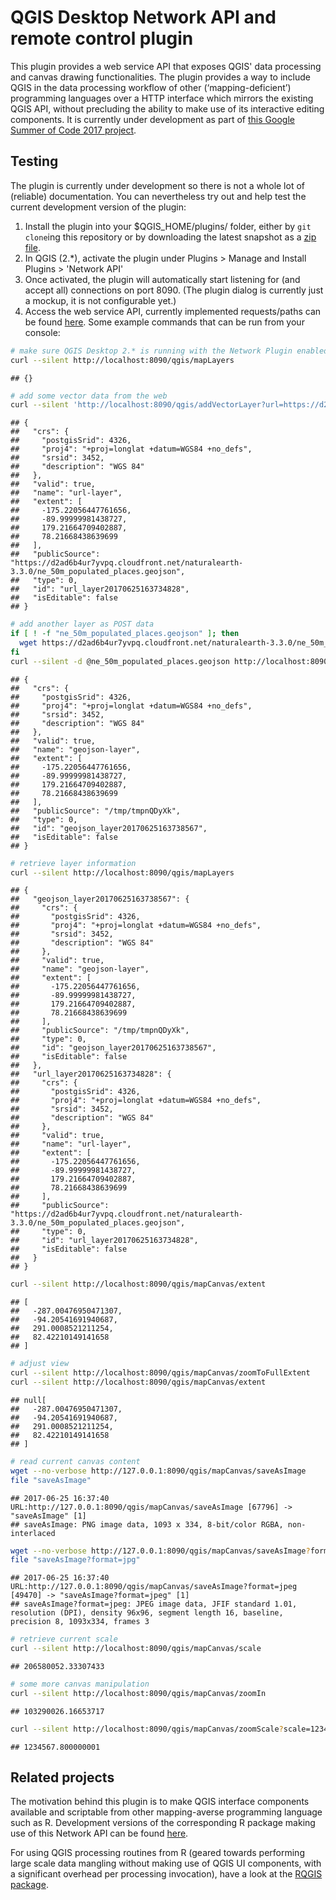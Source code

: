 QGIS Desktop Network API and remote control plugin
==================================================

This plugin provides a web service API that exposes QGIS' data processing and canvas drawing functionalities. The plugin provides a way to include QGIS in the data processing workflow of other (‘mapping-deficient’) programming languages over a HTTP interface which mirrors the existing QGIS API, without precluding the ability to make use of its interactive editing components. It is currently under development as part of [this Google Summer of Code 2017 project](https://summerofcode.withgoogle.com/projects/#5197021490184192).

Testing
-------

The plugin is currently under development so there is not a whole lot of (reliable) documentation. You can nevertheless try out and help test the current development version of the plugin:

1.  Install the plugin into your $QGIS\_HOME/plugins/ folder, either by `git clone`ing this repository or by downloading the latest snapshot as a [zip file](https://gitlab.com/qgisapi/networkapi/repository/archive.zip?ref=master).
2.  In QGIS (2.\*), activate the plugin under Plugins &gt; Manage and Install Plugins &gt; 'Network API'
3.  Once activated, the plugin will automatically start listening for (and accept all) connections on port 8090. (The plugin dialog is currently just a mockup, it is not configurable yet.)
4.  Access the web service API, currently implemented requests/paths can be found [here](https://gitlab.com/qgisapi/networkapi/blob/master/functions.py). Some example commands that can be run from your console:

``` bash
# make sure QGIS Desktop 2.* is running with the Network Plugin enabled, then:
curl --silent http://localhost:8090/qgis/mapLayers
```

    ## {}

``` bash
# add some vector data from the web
curl --silent 'http://localhost:8090/qgis/addVectorLayer?url=https://d2ad6b4ur7yvpq.cloudfront.net/naturalearth-3.3.0/ne_50m_populated_places.geojson&name=url-layer'
```

    ## {
    ##   "crs": {
    ##     "postgisSrid": 4326, 
    ##     "proj4": "+proj=longlat +datum=WGS84 +no_defs", 
    ##     "srsid": 3452, 
    ##     "description": "WGS 84"
    ##   }, 
    ##   "valid": true, 
    ##   "name": "url-layer", 
    ##   "extent": [
    ##     -175.22056447761656, 
    ##     -89.99999981438727, 
    ##     179.21664709402887, 
    ##     78.21668438639699
    ##   ], 
    ##   "publicSource": "https://d2ad6b4ur7yvpq.cloudfront.net/naturalearth-3.3.0/ne_50m_populated_places.geojson", 
    ##   "type": 0, 
    ##   "id": "url_layer20170625163734828", 
    ##   "isEditable": false
    ## }

``` bash
# add another layer as POST data
if [ ! -f "ne_50m_populated_places.geojson" ]; then
  wget https://d2ad6b4ur7yvpq.cloudfront.net/naturalearth-3.3.0/ne_50m_populated_places.geojson
fi
curl --silent -d @ne_50m_populated_places.geojson http://localhost:8090/qgis/addVectorLayer?name=geojson-layer
```

    ## {
    ##   "crs": {
    ##     "postgisSrid": 4326, 
    ##     "proj4": "+proj=longlat +datum=WGS84 +no_defs", 
    ##     "srsid": 3452, 
    ##     "description": "WGS 84"
    ##   }, 
    ##   "valid": true, 
    ##   "name": "geojson-layer", 
    ##   "extent": [
    ##     -175.22056447761656, 
    ##     -89.99999981438727, 
    ##     179.21664709402887, 
    ##     78.21668438639699
    ##   ], 
    ##   "publicSource": "/tmp/tmpnQDyXk", 
    ##   "type": 0, 
    ##   "id": "geojson_layer20170625163738567", 
    ##   "isEditable": false
    ## }

``` bash
# retrieve layer information
curl --silent http://localhost:8090/qgis/mapLayers
```

    ## {
    ##   "geojson_layer20170625163738567": {
    ##     "crs": {
    ##       "postgisSrid": 4326, 
    ##       "proj4": "+proj=longlat +datum=WGS84 +no_defs", 
    ##       "srsid": 3452, 
    ##       "description": "WGS 84"
    ##     }, 
    ##     "valid": true, 
    ##     "name": "geojson-layer", 
    ##     "extent": [
    ##       -175.22056447761656, 
    ##       -89.99999981438727, 
    ##       179.21664709402887, 
    ##       78.21668438639699
    ##     ], 
    ##     "publicSource": "/tmp/tmpnQDyXk", 
    ##     "type": 0, 
    ##     "id": "geojson_layer20170625163738567", 
    ##     "isEditable": false
    ##   }, 
    ##   "url_layer20170625163734828": {
    ##     "crs": {
    ##       "postgisSrid": 4326, 
    ##       "proj4": "+proj=longlat +datum=WGS84 +no_defs", 
    ##       "srsid": 3452, 
    ##       "description": "WGS 84"
    ##     }, 
    ##     "valid": true, 
    ##     "name": "url-layer", 
    ##     "extent": [
    ##       -175.22056447761656, 
    ##       -89.99999981438727, 
    ##       179.21664709402887, 
    ##       78.21668438639699
    ##     ], 
    ##     "publicSource": "https://d2ad6b4ur7yvpq.cloudfront.net/naturalearth-3.3.0/ne_50m_populated_places.geojson", 
    ##     "type": 0, 
    ##     "id": "url_layer20170625163734828", 
    ##     "isEditable": false
    ##   }
    ## }

``` bash
curl --silent http://localhost:8090/qgis/mapCanvas/extent
```

    ## [
    ##   -287.00476950471307, 
    ##   -94.20541691940687, 
    ##   291.0008521211254, 
    ##   82.42210149141658
    ## ]

``` bash
# adjust view
curl --silent http://localhost:8090/qgis/mapCanvas/zoomToFullExtent
curl --silent http://localhost:8090/qgis/mapCanvas/extent
```

    ## null[
    ##   -287.00476950471307, 
    ##   -94.20541691940687, 
    ##   291.0008521211254, 
    ##   82.42210149141658
    ## ]

``` bash
# read current canvas content
wget --no-verbose http://127.0.0.1:8090/qgis/mapCanvas/saveAsImage
file "saveAsImage"
```

    ## 2017-06-25 16:37:40 URL:http://127.0.0.1:8090/qgis/mapCanvas/saveAsImage [67796] -> "saveAsImage" [1]
    ## saveAsImage: PNG image data, 1093 x 334, 8-bit/color RGBA, non-interlaced

``` bash
wget --no-verbose http://127.0.0.1:8090/qgis/mapCanvas/saveAsImage?format=jpg
file "saveAsImage?format=jpg"
```

    ## 2017-06-25 16:37:40 URL:http://127.0.0.1:8090/qgis/mapCanvas/saveAsImage?format=jpeg [49470] -> "saveAsImage?format=jpeg" [1]
    ## saveAsImage?format=jpeg: JPEG image data, JFIF standard 1.01, resolution (DPI), density 96x96, segment length 16, baseline, precision 8, 1093x334, frames 3

``` bash
# retrieve current scale
curl --silent http://localhost:8090/qgis/mapCanvas/scale
```

    ## 206580052.33307433

``` bash
# some more canvas manipulation
curl --silent http://localhost:8090/qgis/mapCanvas/zoomIn
```

    ## 103290026.16653717

``` bash
curl --silent http://localhost:8090/qgis/mapCanvas/zoomScale?scale=1234567.8
```

    ## 1234567.800000001

Related projects
----------------

The motivation behind this plugin is to make QGIS interface components available and scriptable from other mapping-averse programming language such as R. Development versions of the corresponding R package making use of this Network API can be found [here](https://gitlab.com/qgisapi/rqgisapi).

For using QGIS processing routines from R (geared towards performing large scale data mangling without making use of QGIS UI components, with a significant overhead per processing invocation), have a look at the [RQGIS package](https://github.com/jannes-m/RQGIS).
